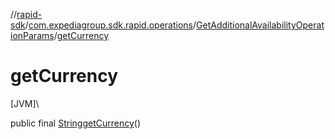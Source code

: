//[rapid-sdk](../../../index.md)/[com.expediagroup.sdk.rapid.operations](../index.md)/[GetAdditionalAvailabilityOperationParams](index.md)/[getCurrency](get-currency.md)

# getCurrency

[JVM]\

public final [String](https://docs.oracle.com/javase/8/docs/api/java/lang/String.html)[getCurrency](get-currency.md)()
